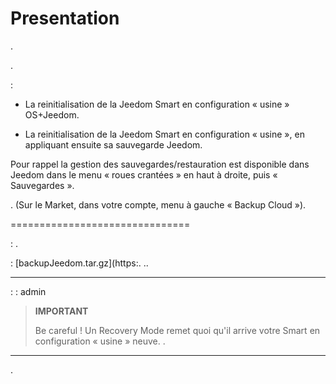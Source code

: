 Presentation
============

.

.

 :

- La reinitialisation de la Jeedom Smart en configuration « usine » OS+Jeedom.

- La reinitialisation de la Jeedom Smart en configuration « usine », en appliquant ensuite sa sauvegarde Jeedom.

Pour rappel la gestion des sauvegardes/restauration est disponible dans Jeedom dans le menu « roues crantées » en haut à droite, puis « Sauvegardes ».

. (Sur le Market, dans votre compte, menu à gauche « Backup Cloud »).





===============================

 : .






  : [backupJeedom.tar.gz](https:. ..











 ****



 :  : admin

> **IMPORTANT**
>
>
> Be careful ! Un Recovery Mode remet quoi qu'il arrive votre Smart en configuration « usine » neuve. .
------------------------------------------------------------------------------------------------------------------------------------------------------------------------------------------------

.
